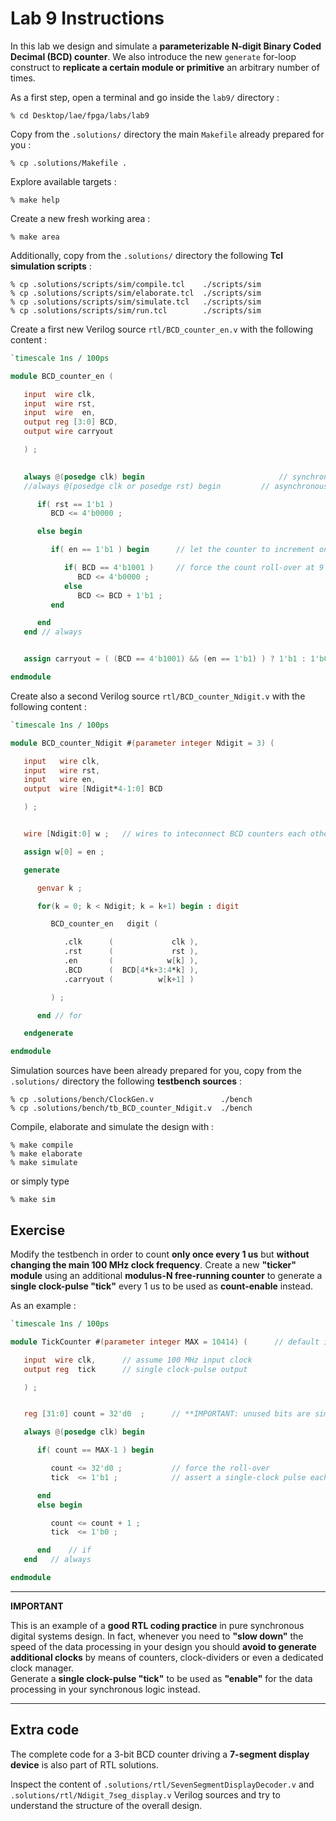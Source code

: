 # Lab 9 Instructions

In this lab we design and simulate a **parameterizable N-digit Binary Coded Decimal (BCD) counter**. We also introduce the new
`generate` for-loop construct to **replicate a certain module or primitive** an arbitrary number of times.


As a first step, open a terminal and go inside the `lab9/` directory :

```
% cd Desktop/lae/fpga/labs/lab9
```

Copy from the `.solutions/` directory the main `Makefile` already prepared for you :

```
% cp .solutions/Makefile .
```

Explore available targets :

```
% make help
```

Create a new fresh working area :

```
% make area
```

Additionally, copy from the `.solutions/` directory the following **Tcl simulation scripts** :


```
% cp .solutions/scripts/sim/compile.tcl    ./scripts/sim
% cp .solutions/scripts/sim/elaborate.tcl  ./scripts/sim
% cp .solutions/scripts/sim/simulate.tcl   ./scripts/sim
% cp .solutions/scripts/sim/run.tcl        ./scripts/sim
```

Create a first new Verilog source `rtl/BCD_counter_en.v` with the following content :


```verilog
`timescale 1ns / 100ps

module BCD_counter_en (

   input  wire clk,
   input  wire rst,
   input  wire  en,
   output reg [3:0] BCD,
   output wire carryout 

   ) ;
   

   always @(posedge clk) begin                              // synchronous reset
   //always @(posedge clk or posedge rst) begin 	    // asynchronous reset

      if( rst == 1'b1 )
         BCD <= 4'b0000 ;

      else begin

         if( en == 1'b1 ) begin      // let the counter to increment only if enabled !

            if( BCD == 4'b1001 )     // force the count roll-over at 9
               BCD <= 4'b0000 ;
            else
               BCD <= BCD + 1'b1 ;
         end

      end
   end // always


   assign carryout = ( (BCD == 4'b1001) && (en == 1'b1) ) ? 1'b1 : 1'b0 ;

endmodule
```

Create also a second Verilog source `rtl/BCD_counter_Ndigit.v` with the following content :

```verilog
`timescale 1ns / 100ps

module BCD_counter_Ndigit #(parameter integer Ndigit = 3) (

   input   wire clk,
   input   wire rst,
   input   wire en,
   output  wire [Ndigit*4-1:0] BCD

   ) ;


   wire [Ndigit:0] w ;   // wires to inteconnect BCD counters each other

   assign w[0] = en ;

   generate

      genvar k ;

      for(k = 0; k < Ndigit; k = k+1) begin : digit  

         BCD_counter_en   digit (

            .clk      (             clk ),
            .rst      (             rst ),
            .en       (            w[k] ),
            .BCD      (  BCD[4*k+3:4*k] ),
            .carryout (          w[k+1] )

         ) ;

      end // for

   endgenerate

endmodule
```


Simulation sources have been already prepared for you, copy from the `.solutions/` directory the following **testbench sources** :


```
% cp .solutions/bench/ClockGen.v               ./bench
% cp .solutions/bench/tb_BCD_counter_Ndigit.v  ./bench
```


Compile, elaborate and simulate the design with :

```
% make compile
% make elaborate
% make simulate
```

or simply type

```
% make sim
```


## Exercise

Modify the testbench in order to count **only once every 1 us** but **without changing the main 100 MHz clock frequency**.
Create a new **"ticker" module** using an additional **modulus-N free-running counter** to generate a **single clock-pulse "tick"**
every 1 us to be used as **count-enable** instead.

As an example :

```verilog
`timescale 1ns / 100ps

module TickCounter #(parameter integer MAX = 10414) (      // default is ~9.6 kHz as for UART baud-rate

   input  wire clk,      // assume 100 MHz input clock
   output reg  tick      // single clock-pulse output

   ) ;


   reg [31:0] count = 32'd0  ;      // **IMPORTANT: unused bits are simply DELETED by the synthesizer !

   always @(posedge clk) begin

      if( count == MAX-1 ) begin

         count <= 32'd0 ;           // force the roll-over
         tick  <= 1'b1 ;            // assert a single-clock pulse each time the counter resets

      end
      else begin

         count <= count + 1 ;
         tick  <= 1'b0 ;

      end    // if
   end   // always

endmodule
```

<hr>

**IMPORTANT**

This is an example of a **good RTL coding practice** in pure synchronous digital systems design. In fact, whenever you
need to **"slow down"** the speed of the data processing in your design you should **avoid to generate additional clocks** by means of
counters, clock-dividers or even a dedicated clock manager.<br/>
Generate a **single clock-pulse "tick"** to be used as **"enable"** for the data processing in your synchronous logic instead.

<hr>


## Extra code

The complete code for a 3-bit BCD counter driving a **7-segment display device** is also part of RTL solutions.

Inspect the content of `.solutions/rtl/SevenSegmentDisplayDecoder.v` and `.solutions/rtl/Ndigit_7seg_display.v` Verilog sources and try to understand
the structure of the overall design.

